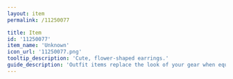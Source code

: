 ```yaml
---
layout: item
permalink: /11250077

title: Item
id: '11250077'
item_name: 'Unknown'
icon_url: '11250077.png'
tooltip_description: 'Cute, flower-shaped earrings.'
guide_description: 'Outfit items replace the look of your gear when equipped.'
---
```

